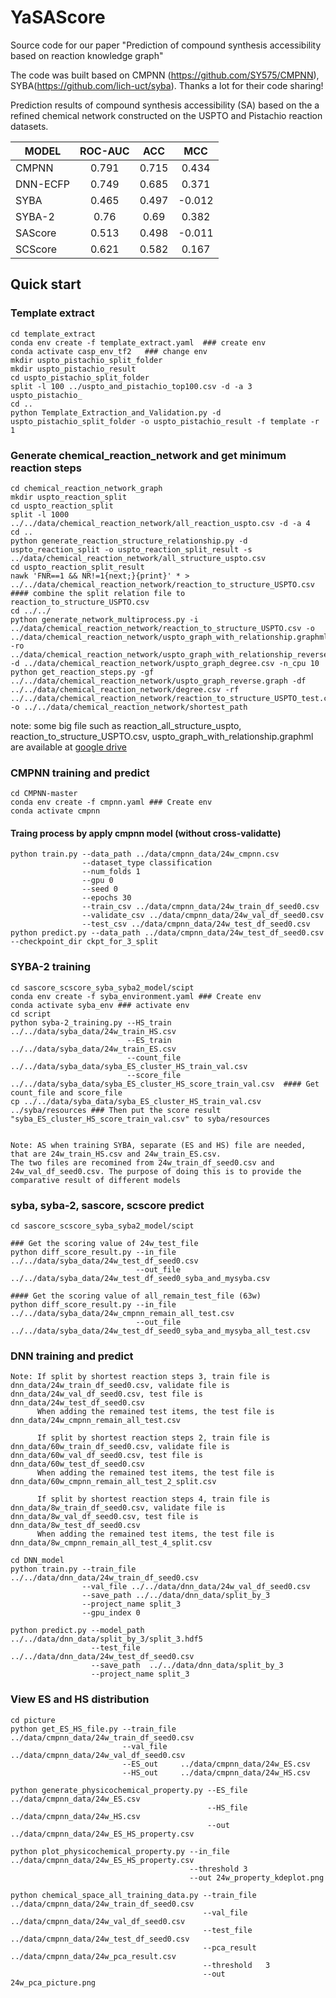 # YaSAScore
Source code for our  paper "Prediction of compound synthesis accessibility based on reaction knowledge graph"

The code was built based on CMPNN (https://github.com/SY575/CMPNN), SYBA(https://github.com/lich-uct/syba). Thanks a lot for their code sharing!

Prediction results of compound synthesis accessibility (SA) based on the a refined chemical network constructed on the USPTO and Pistachio reaction datasets. 

MODEL | ROC-AUC | ACC | MCC
---  | :---: | :---: | :---:
CMPNN| 0.791 | 0.715 | 0.434
DNN-ECFP|0.749|0.685 | 0.371
SYBA | 0.465 | 0.497 | -0.012
SYBA-2|0.76  | 0.69  | 0.382
SAScore|0.513| 0.498 | -0.011
SCScore|0.621|0.582  | 0.167

## Quick start

### Template extract
    cd template_extract
    conda env create -f template_extract.yaml  ### create env
    conda activate casp_env_tf2   ### change env
    mkdir uspto_pistachio_split_folder
    mkdir uspto_pistachio_result
    cd uspto_pistachio_split_folder
    split -l 100 ../uspto_and_pistachio_top100.csv -d -a 3 uspto_pistachio_
    cd ..
    python Template_Extraction_and_Validation.py -d uspto_pistachio_split_folder -o uspto_pistachio_result -f template -r 1


### Generate chemical_reaction_network and get minimum reaction steps
    cd chemical_reaction_network_graph
    mkdir uspto_reaction_split
    cd uspto_reaction_split
    split -l 1000 ../../data/chemical_reaction_network/all_reaction_uspto.csv -d -a 4
    cd ..
    python generate_reaction_structure_relationship.py -d uspto_reaction_split -o uspto_reaction_split_result -s ../data/chemical_reaction_network/all_structure_uspto.csv
    cd uspto_reaction_split_result
    nawk 'FNR==1 && NR!=1{next;}{print}' * > ../../data/chemical_reaction_network/reaction_to_structure_USPTO.csv #### combine the split relation file to reaction_to_structure_USPTO.csv
    cd ../../
    python generate_network_multiprocess.py -i ../data/chemical_reaction_network/reaction_to_structure_USPTO.csv -o ../data/chemical_reaction_network/uspto_graph_with_relationship.graphml -ro ../data/chemical_reaction_network/uspto_graph_with_relationship_reverse.graphml -d ../data/chemical_reaction_network/uspto_graph_degree.csv -n_cpu 10
    python get_reaction_steps.py -gf ../../data/chemical_reaction_network/uspto_graph_reverse.graph -df ../../data/chemical_reaction_network/degree.csv -rf ../../data/chemical_reaction_network/reaction_to_structure_USPTO_test.csv -o ../../data/chemical_reaction_network/shortest_path
    
note: some big file such as reaction_all_structure_uspto, reaction_to_structure_USPTO.csv, uspto_graph_with_relationship.graphml are available at [google drive](https://drive.google.com/drive/folders/18zyTaHIgmmG0C2dnm8BDISYOPNW1Jhi0)

### CMPNN training and predict
    cd CMPNN-master
    conda env create -f cmpnn.yaml ### Create env
    conda activate cmpnn
#### Traing process by apply cmpnn model (without cross-validatte)    
    python train.py --data_path ../data/cmpnn_data/24w_cmpnn.csv 
                    --dataset_type classification 
                    --num_folds 1 
                    --gpu 0 
                    --seed 0 
                    --epochs 30 
                    --train_csv ../data/cmpnn_data/24w_train_df_seed0.csv 
                    --validate_csv ../data/cmpnn_data/24w_val_df_seed0.csv 
                    --test_csv ../data/cmpnn_data/24w_test_df_seed0.csv
    python predict.py --data_path ../data/cmpnn_data/24w_test_df_seed0.csv --checkpoint_dir ckpt_for_3_split

### SYBA-2 training
    cd sascore_scscore_syba_syba2_model/scipt
    conda env create -f syba_environment.yaml ### Create env
    conda activate syba_env ### activate env
    cd script
    python syba-2_training.py --HS_train ../../data/syba_data/24w_train_HS.csv
                              --ES_train ../../data/syba_data/24w_train_ES.csv 
                              --count_file ../../data/syba_data/syba_ES_cluster_HS_train_val.csv 
                              --score_file ../../data/syba_data/syba_ES_cluster_HS_score_train_val.csv  #### Get count_file and score_file
    cp ../../data/syba_data/syba_ES_cluster_HS_train_val.csv ../syba/resources ### Then put the score result "syba_ES_cluster_HS_score_train_val.csv" to syba/resources

    
    Note: AS when training SYBA, separate (ES and HS) file are needed, that are 24w_train_HS.csv and 24w_train_ES.csv. 
    The two files are recomined from 24w_train_df_seed0.csv and 24w_val_df_seed0.csv. The purpose of doing this is to provide the comparative result of different models
    

### syba, syba-2, sascore, scscore predict
    cd sascore_scscore_syba_syba2_model/scipt
    
    ### Get the scoring value of 24w_test_file
    python diff_score_result.py --in_file ../../data/syba_data/24w_test_df_seed0.csv
                                --out_file ../../data/syba_data/24w_test_df_seed0_syba_and_mysyba.csv
    
    #### Get the scoring value of all_remain_test_file (63w)
    python diff_score_result.py --in_file ../../data/syba_data/24w_cmpnn_remain_all_test.csv
                                --out_file ../../data/syba_data/24w_test_df_seed0_syba_and_mysyba_all_test.csv
    
   
    
### DNN training and predict
    Note: If split by shortest reaction steps 3, train file is dnn_data/24w_train_df_seed0.csv, validate file is dnn_data/24w_val_df_seed0.csv, test file is dnn_data/24w_test_df_seed0.csv
          When adding the remained test items, the test file is dnn_data/24w_cmpnn_remain_all_test.csv
    
          If split by shortest reaction steps 2, train file is dnn_data/60w_train_df_seed0.csv, validate file is dnn_data/60w_val_df_seed0.csv, test file is dnn_data/60w_test_df_seed0.csv
          When adding the remained test items, the test file is dnn_data/60w_cmpnn_remain_all_test_2_split.csv

          If split by shortest reaction steps 4, train file is dnn_data/8w_train_df_seed0.csv, validate file is dnn_data/8w_val_df_seed0.csv, test file is dnn_data/8w_test_df_seed0.csv
          When adding the remained test items, the test file is dnn_data/8w_cmpnn_remain_all_test_4_split.csv
    
    cd DNN_model
    python train.py --train_file ../../data/dnn_data/24w_train_df_seed0.csv
                    --val_file ../../data/dnn_data/24w_val_df_seed0.csv
                    --save_path ../../data/dnn_data/split_by_3
                    --project_name split_3
                    --gpu_index 0
    
    python predict.py --model_path ../../data/dnn_data/split_by_3/split_3.hdf5
                      --test_file  ../../data/dnn_data/24w_test_df_seed0.csv
                      --save_path  ../../data/dnn_data/split_by_3
                      --project_name split_3

### View ES and HS distribution 
    cd picture
    python get_ES_HS_file.py --train_file ../data/cmpnn_data/24w_train_df_seed0.csv
                             --val_file   ../data/cmpnn_data/24w_val_df_seed0.csv
                             --ES_out     ../data/cmpnn_data/24w_ES.csv
                             --HS_out     ../data/cmpnn_data/24w_HS.csv
    
    python generate_physicochemical_property.py --ES_file ../data/cmpnn_data/24w_ES.csv
                                                --HS_file ../data/cmpnn_data/24w_HS.csv
                                                --out     ../data/cmpnn_data/24w_ES_HS_property.csv
    
    python plot_physicochemical_property.py --in_file ../data/cmpnn_data/24w_ES_HS_property.csv
                                            --threshold 3
                                            --out 24w_property_kdeplot.png

    python chemical_space_all_training_data.py --train_file ../data/cmpnn_data/24w_train_df_seed0.csv
                                               --val_file   ../data/cmpnn_data/24w_val_df_seed0.csv
                                               --test_file  ../data/cmpnn_data/24w_test_df_seed0.csv
                                               --pca_result  ../data/cmpnn_data/24w_pca_result.csv
                                               --threshold   3
                                               --out         24w_pca_picture.png
    
    
          



   